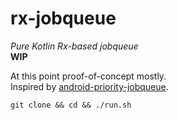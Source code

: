 # rx-jobqueue
*Pure Kotlin Rx-based jobqueue*  
**WIP**  
  
  
At this point proof-of-concept mostly.  
Inspired by [android-priority-jobqueue](https://github.com/yigit/android-priority-jobqueue).
  
  
`git clone && cd && ./run.sh`
